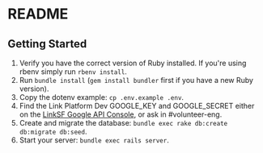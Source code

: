 # README

## Getting Started

1. Verify you have the correct version of Ruby installed.  If you're using rbenv simply run `rbenv install`.
1. Run `bundle install` (`gem install bundler` first if you have a new Ruby version).
1. Copy the dotenv example: `cp .env.example .env`.
1. Find the Link Platform Dev GOOGLE_KEY and GOOGLE_SECRET either on the [LinkSF Google API Console](https://console.developers.google.com/apis/credentials?project=vivid-inferno-4672&authuser=1&organizationId=712657754575), or ask in #volunteer-eng.
1. Create and migrate the database: `bundle exec rake db:create db:migrate db:seed`.
1. Start your server: `bundle exec rails server`.
